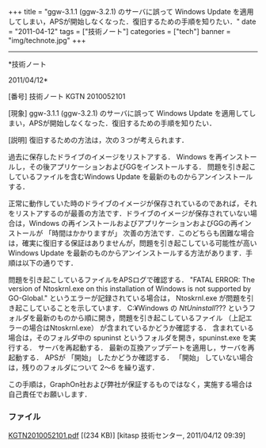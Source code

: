 ﻿+++
title = "ggw-3.1.1 (ggw-3.2.1) のサーバに誤って Windows Update を適用してしまい，APSが開始しなくなった．復旧するための手順を知りたい．"
date = "2011-04-12"
tags = ["技術ノート"]
categories = ["tech"]
banner = "img/technote.jpg"
+++

-----------------------------------------------------------------------------------------------------------------------------

*技術ノート

2011/04/12*


[番号]
技術ノート KGTN 2010052101

[現象]
ggw-3.1.1 (ggw-3.2.1) のサーバに誤って Windows Update
を適用してしまい，APSが開始しなくなった．復旧するための手順を知りたい．

[説明]
復旧するための方法は，次の３つが考えられます．

過去に保存したドライブのイメージをリストアする．
Windows
を再インストールし，その後アプリケーションおよびGGをインストールする．
問題を引き起こしているファイルを含むWindows Update
を最新のものからアンインストールする．

正常に動作していた時のドライブのイメージが保存されているのであれば，それをリストアするのが最善の方法です．ドライブのイメージが保存されていない場合は，Windows
の再インストールおよびアプリケーションおよびGGの再インストールが
「時間はかかりますが」
次善の方法です．このどちらも困難な場合は，確実に復旧する保証はありませんが，問題を引き起こしている可能性が高い
Windows Update
を最新のものからアンインストールする方法があります．手順は以下の通りです．

問題を引き起こしているファイルをAPSログで確認する． "FATAL ERROR: The
version of Ntoskrnl.exe on this installation of Windows is not supported
by GO-Global." というエラーが記録されている場合は， Ntoskrnl.exe
が問題を引き起こしていることを示しています．
C:¥Windows の $NtUninstall???$
というフォルダを最新のものから順に開き，問題を引き起こしているファイル
（上記エラーの場合はNtoskrnl.exe） が含まれているかどうか確認する．
含まれている場合は，そのフォルダ中の spuninst
というフォルダを開き，spuninst.exe を実行する．
サーバを再起動する．
最新の互換アップデートを適用し，サーバを再起動する．
APSが 「開始」 したかどうか確認する．
「開始」 していない場合は，残りのフォルダについて 2〜6 を繰り返す．

この手順は，GraphOn社および弊社が保証するものではなく，実施する場合は自己責任でお願いします．


### ファイル

 
 


[KGTN2010052101.pdf](http://techreport.kitasp.net/attachments/download/175/KGTN2010052101.pdf)
 [(234 KB)] [kitasp 技術センター, 2011/04/12
09:39]


 


 

